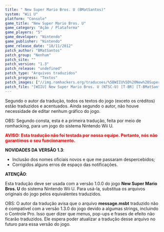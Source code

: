 ```yaml
---
title: " New Super Mario Bros. U (BMatSantos)"
system: "Wii U"
platform: "Console"
game_title: "New Super Mario Bros. U"
game_category: "Ação / Plataforma"
game_players: "5"
game_developer: "Nintendo"
game_publisher: "Nintendo"
game_release_date: "18/11/2012"
patch_author: "BMatSantos"
patch_group: "Nenhum"
patch_site: ""
patch_version: "1.3"
patch_release: "undefined"
patch_type: "Arquivos traduzidos"
patch_progress: "Textos"
patch_images: ["//img.romhackers.org/traducoes/%5BWIIU%5D%20New%20Super%20Mario%20Bros.%20U%20-%20BMatSantos%20-%201.jpg","//img.romhackers.org/traducoes/%5BWIIU%5D%20New%20Super%20Mario%20Bros.%20U%20-%20BMatSantos%20-%202.jpg","//img.romhackers.org/traducoes/%5BWIIU%5D%20New%20Super%20Mario%20Bros.%20U%20-%20BMatSantos%20-%203.jpg"]
patch_file: "[WIIU] New Super Mario Bros. U (NTSC-U) [T-BR] [T-BMatSantos G-Nenhum] [V-1.3 A-2017].zip"
---
```

Segundo o autor da tradução, todos os textos do jogo (exceto os créditos) estão traduzidos e acentuados. Ainda segundo o autor, não houve necessidade de editar nenhum gráfico do jogo.

OBS: Segundo consta, esta é a primeira tradução, feita por meio de romhacking, para um jogo do sistema Nintendo Wii U.

<p style="color:red"><b>AVISO: Esta tradução não foi testada por nossa equipe. Portanto, nós não garantimos o seu funcionamento.</b></p>

<b>NOVIDADES DA VERSÃO 1.3</b>:

- Inclusão dos nomes oficiais novos e que me passaram despercebidos;
- Corrigidos alguns erros de espaço das notificações.
 
<b>ATENÇÃO</b>:

Esta tradução deve ser usada com a versão 1.0.0 do jogo <b>New Super Mario Bros. U</b> do sistema Nintendo Wii U. Para usá-la, substitua os arquivos originais do jogo pelos equivalentes traduzidos.

OBS: O autor da tradução avisa que o arquivo <b>message.msbt</b> traduzido não é compatível com a versão 1.3.0 do jogo devido a algumas strings, incluindo o Controle Pro. Isso quer dizer que menus, pop-ups e frases de efeito não ficarão traduzidos. Ele espera poder atualizar a tradução desse arquivo no futuro para essa versão do jogo.
